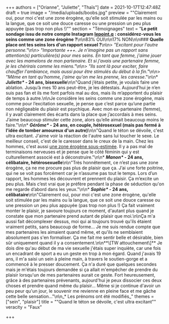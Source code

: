 +++
authors = ["Orianne", "Juliette", "Thaïs"]
date = 2021-10-17T12:47:48Z
draft = true
image = "/media/uploads/boobs.jpg"
preview = "\"Clairement oui, pour moi c'est une zone érogène, qu'elle soit stimulée par les mains ou la langue, que ce soit une douce caresse ou une pression un peu plus appuyée (pas trop non plus !)\""
section = "Témoignages"
text = "**Le petit sondage issu de notre compte Instagram** [**lepoint.q**](https://www.instagram.com/lepoint.q/) **: considérez-vous les seins comme une zone érogène ?**\n\n83% OUI\n\n17% NON\n\n### **Quelle place ont tes seins lors d'un rapport sexuel ?**\n\n> _\"Excitant pour l'autre personne.\"_\n\n> _\"Importante +++. Je n'imagine pas un rapport sans attention(s) particulière(s) pour mes seins. En tant que femme, j'aime jouer avec les mamelons de mon partenaire. Et si j'avais une partenaire femme, je les chérirais comme les miens.\"_\n\n> _\"Ils sont là pour exciter, faire chauffer l'ambiance, mais aussi pour être stimulés du début à la fin.\"_\n\n> _\"Même en tant qu'homme, j'aime qu'on me les prenne, les caresse_.\"\n\n* ___Juliette*_ - 24 ans, bisexuelle__\n\n\"Quand j’étais petite, je voulais faire une ablation. Jusqu’à mes 10 ans peut-être, je les détestais. Aujourd’hui je n’en suis pas fan et ils me font parfois mal au dos, mais ils m’apportent du plaisir de temps à autre.\n\nJe considère les seins comme une zone érogène, mais comme pour l’excitation sexuelle, je pense que c’est parce qu’une partie non négligeable du plaisir est psychique. Avec mon ex-partenaire (femme), il y avait clairement des écarts dans la place que j’accordais à mes seins. J’aime beaucoup stimuler cette zone, alors qu’elle aimait beaucoup moins le faire.\"\n\n* ___Gérôme*_ - 24 ans, en couple, hétérosexuel (mais pas fermé à l'idée de tomber amoureux d'un autre)__\n\n\"Quand le téton se dévoile, c'est ultra excitant. J'aime voir la réaction de l'autre sans lui toucher le sexe. Le meilleur conseil, c'est de le caresser dans le creux de la main. Chez les hommes, c'est aussi [une zone érogène sous-estimée](https://lepointq.com/articles/21-10/jouir-sans-stimulation-genitale-est-ce-possible/). Il y a pas mal de terminaisons nerveuses et je pense que le côté féminin qui y est culturellement associé est à déconstruire.\"\n\n* ___Manon*_ - 24 ans, célibataire, hétérosexuelle__\n\n\"Très honnêtement, ce n’est pas une zone érogène, ça ne me procure pas plus de plaisir que ça. J’ai une forte poitrine, qui ne se voit pas forcément car je n’assume pas tout le temps. Lors d’un rapport, les hommes les découvrent et prennent du plaisir. Ça m’excite un peu plus. Mais c’est vrai que je préfère pendant la phase de séduction qu'on me regarde d’abord dans les yeux.\"\n\n* ___Sophie*_ - 24 ans, célibataire__\n\n\"Clairement oui, pour moi c'est une zone érogène, qu'elle soit stimulée par les mains ou la langue, que ce soit une douce caresse ou une pression un peu plus appuyée (pas trop non plus !) Ça fait vraiment monter le plaisir, je savoure toujours ce moment, d'autant plus quand je constate que mon partenaire prend autant de plaisir que moi.\n\nÇa m'a aussi fait décomplexer dessus, moi qui ai toujours trouvé qu'ils étaient vraiment petits, sans beaucoup de forme... Je me suis rendue compte que mes partenaires les aimaient quand même, et qu'ils ne semblaient absolument pas s'en formaliser. Ça me fait me sentir belle et désirable, bien sûr uniquement quand il y a consentement.\n\n**\\[TW attouchement\\]** Je dois dire qu'au début de ma vie sexuelle j'étais super inquiète, car une fois un encadrant de sport a eu un geste en trop à mon égard. Quand j'avais 19 ans, il m'a saisi un sein à pleine main, à travers le soutien-gorge et a commencé à le presser doucement. Ça n'a duré que quelques secondes mais je m'étais toujours demandée si ça allait m'empêcher de prendre du plaisir lorsqu'un de mes partenaires aurait ce geste. Fort heureusement, grâce à des partenaires prévenants, aujourd'hui je peux dissocier ces deux choses et prendre quand même du plaisir… Même si je continue d'avoir un peu peur qu'un jour, le souvenir me revienne en pleine face et me gâche cette belle sensation…\"\n\n_* Les prénoms ont été modifiés_"
themes = ["sein", "plaisir"]
title = "\"Quand le téton se dévoile, c'est ultra excitant\""
veracity = "Faux"

+++
